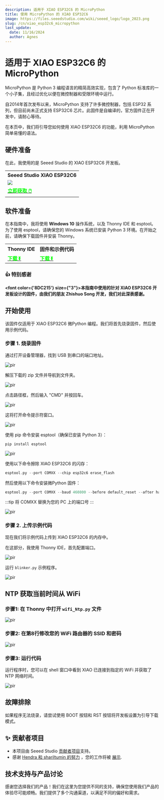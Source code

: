 ```yaml
---
description: 适用于 XIAO ESP32C6 的 MicroPython
title: 使用 MicroPython 的 XIAO ESP32C6
image: https://files.seeedstudio.com/wiki/seeed_logo/logo_2023.png
slug: /cn/xiao_esp32c6_micropython
last_update:
  date: 11/16/2024
  author: Agnes
---
```


# 适用于 XIAO ESP32C6 的 MicroPython

MicroPython 是 Python 3 编程语言的精简高效实现，包含了 Python 标准库的一个小子集，且经过优化以便在微控制器和受限环境中运行。

自2014年首次发布以来，MicroPython 支持了许多微控制器，包括 ESP32 系列，但目前尚未正式支持 ESP32C6 芯片。此固件是自编译的，官方固件正在开发中，请耐心等待。

在本页中，我们将引导您如何使用 XIAO ESP32C6 的功能，利用 MicroPython 简单易懂的语法。

## 硬件准备

在此，我使用的是 Seeed Studio 的 XIAO ESP32C6 开发板。

<div class="table-center">
  <table align="center">
    <tr>
        <th>Seeed Studio XIAO ESP32C6</th>
    </tr>
    <tr>
        <td><div style={{textAlign:'center'}}><img src="https://media-cdn.seeedstudio.com/media/catalog/product/cache/bb49d3ec4ee05b6f018e93f896b8a25d/1/-/1-113991254-seeedxiao-esp32c6-45font_1.jpg" style={{width:250, height:'auto'}}/></div></td>
    </tr>
      <tr>
        <td><div class="get_one_now_container" style={{textAlign: 'center'}}>
          <a class="get_one_now_item" href="https://www.seeedstudio.com/Seeed-Studio-XIAO-ESP32C6-p-5884.html">
              <strong><span><font color={'FFFFFF'} size={"4"}> 立即获取 🖱️</font></span></strong>
          </a>
      </div></td>
    </tr>
  </table>
</div>


## 软件准备

在本指南中，我将使用 **Windows 10** 操作系统，以及 Thonny IDE 和 esptool。为了使用 esptool，请确保您的 Windows 系统已安装 Python 3 环境。在开始之前，请确保下载固件并安装 Thonny。

<div class="table-center">
  <table align="center">
    <tr>
        <th>Thonny IDE</th>
        <th>固件和示例代码</th>
    </tr>
    <tr>
      <td><div class="get_one_now_container" style={{textAlign: 'center'}}>
          <a class="get_one_now_item" href="https://thonny.org/">
              <strong><span><font color={'FFFFFF'} size={"4"}> 下载 ⏬</font></span></strong>
          </a>
      </div></td>
        <td><div class="get_one_now_container" style={{textAlign: 'center'}}>
          <a class="get_one_now_item" href="https://files.seeedstudio.com/wiki/wiki-ranger/Contributions/ESP32C6-MicroPy/XIAO_ESP32C6_Micropython.zip">
              <strong><span><font color={'FFFFFF'} size={"4"}> 下载 ⏬</font></span></strong>
          </a>
      </div></td>
    </tr>
  </table>
</div>


### 👍 特别感谢

<strong><font color={'8DC215'} size={"3"}>本指南中使用的针对 XIAO ESP32C6 开发板设计的固件，由我们的朋友 Zhishuo Song 开发，我们对此深表感谢。</font></strong>


## 开始使用

该固件仅适用于 XIAO ESP32C6 微Python 编程。我们将首先烧录固件，然后使用示例代码。

### 步骤 1. 烧录固件

通过打开设备管理器，找到 USB 到串口的端口地址。

<p style={{textAlign: 'center'}}><img src="https://files.seeedstudio.com/wiki/wiki-ranger/Contributions/S3-MicroPy/device_manager.jpg" alt="pir" width={600} height="auto" /></p>

解压下载的 zip 文件并导航到文件夹。

<p style={{textAlign: 'center'}}><img src="https://files.seeedstudio.com/wiki/esp32c6_micropython/image-20241022205037972.png" alt="pir" width={600} height="auto" /></p>

点击路径框，然后输入 "CMD" 并按回车。

<p style={{textAlign: 'center'}}><img src="https://files.seeedstudio.com/wiki/esp32c6_micropython/image-20241022205105289.png" alt="pir" width={600} height="auto" /></p>

这将打开命令提示符窗口。

<p style={{textAlign: 'center'}}><img src="https://files.seeedstudio.com/wiki/esp32c6_micropython/image-20241022204711119.png" alt="pir" width={600} height="auto" /></p>

使用 pip 命令安装 esptool（确保已安装 Python 3）：

```cpp
pip install esptool
```

<p style={{textAlign: 'center'}}><img src="https://files.seeedstudio.com/wiki/wiki-ranger/Contributions/S3-MicroPy/esptool_install.jpg" alt="pir" width={600} height="auto" /></p>

使用以下命令擦除 XIAO ESP32C6 的闪存：

```cpp
esptool.py --port COMXX --chip esp32c6 erase_flash
```

然后使用以下命令安装微Python 固件：

```cpp
esptool.py --port COMXX --baud 460800 --before default_reset --after hard_reset --chip esp32c6  write_flash --flash_mode dio --flash_size detect --flash_freq 80m 0x0 ESP32C6_MicroPython.bin
```

:::tip
将 COMXX 替换为您的 PC 上的端口号
:::


<p style={{textAlign: 'center'}}><img src="https://files.seeedstudio.com/wiki/esp32c6_micropython/image-20241022205457866.png" alt="pir" width={600} height="auto" /></p>

### 步骤 2. 上传示例代码

现在我们将示例代码上传到 XIAO ESP32C6 的内存中。

在这部分，我使用 Thonny IDE，首先配置端口。

<p style={{textAlign: 'center'}}><img src="https://files.seeedstudio.com/wiki/esp32c6_micropython/image-20241022205437800.png" alt="pir" width={600} height="auto" /></p>

运行 `blinker.py` 示例程序。

<p style={{textAlign: 'center'}}><img src="https://files.seeedstudio.com/wiki/esp32c6_micropython/image-20241022220104960.png" alt="pir" width={600} height="auto" /></p>

##  NTP 获取当前时间从 WiFi

### 步骤1: 在 Thonny 中打开 `wifi_Ntp.py` 文件

<p style={{textAlign: 'center'}}><img src="https://files.seeedstudio.com/wiki/esp32c6_micropython/image-20241022220645986.png" alt="pir" width={600} height="auto" /></p>

### 步骤2: 在第8行修改您的 WiFi 路由器的 SSID 和密码

<p style={{textAlign: 'center'}}><img src="https://files.seeedstudio.com/wiki/esp32c6_micropython/image-20241022220714175.png" alt="pir" width={600} height="auto" /></p>

### 步骤3: 运行代码

运行程序时，您可以在 shell 窗口中看到 XIAO 已连接到指定的 WiFi 并获取了 NTP 网络时间。

<p style={{textAlign: 'center'}}><img src="https://files.seeedstudio.com/wiki/esp32c6_micropython/image-20241022220808948.png" alt="pir" width={600} height="auto" /></p>

## 故障排除

如果程序无法烧录，请尝试使用 BOOT 按钮和 RST 按钮将开发板设置为引导下载模式。

## ✨ 贡献者项目

- 本项目由 Seeed Studio [贡献者项目](https://github.com/orgs/Seeed-Studio/projects/6/views/1?pane=issue&itemId=30957479)支持。
- 感谢 [Hendra 和 shariltumin 的努力](https://github.com/orgs/Seeed-Studio/projects/6/views/1?filterQuery=c6&pane=issue&itemId=59874459&issue=Seeed-Studio%7Cwiki-documents%7C1117) ，您的工作将被 [展示](https://wiki.seeedstudio.com/contributors/).

## 技术支持与产品讨论

感谢您选择我们的产品！我们在这里为您提供不同的支持，确保您使用我们产品的体验尽可能顺畅。我们提供了多个沟通渠道，以满足不同的偏好和需求。

<div class="button_tech_support_container">
<a href="https://forum.seeedstudio.com/" class="button_forum"></a> 
<a href="https://www.seeedstudio.com/contacts" class="button_email"></a>
</div>

<div class="button_tech_support_container">
<a href="https://discord.gg/eWkprNDMU7" class="button_discord"></a> 
<a href="https://github.com/Seeed-Studio/wiki-documents/discussions/69" class="button_discussion"></a>
</div>
